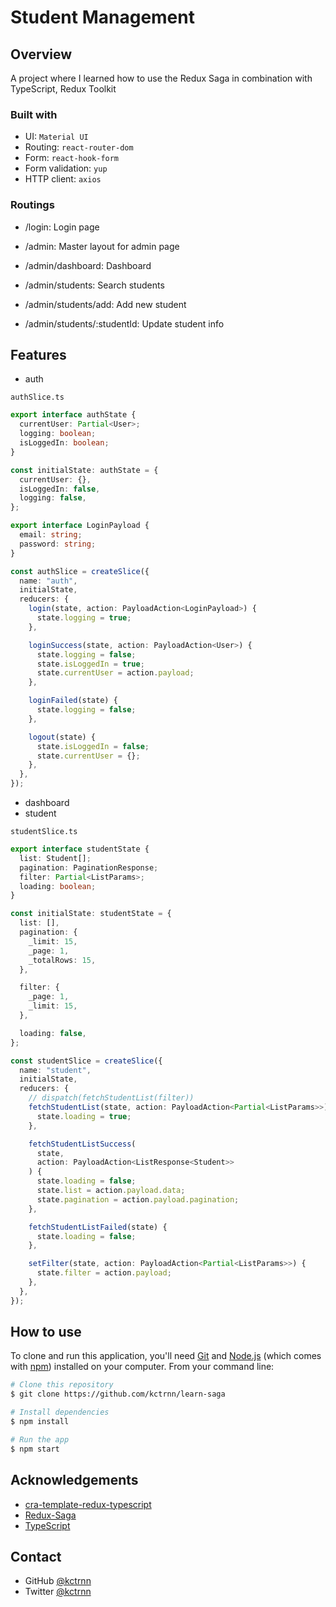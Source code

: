 # Student Management

## Overview

A project where I learned how to use the Redux Saga in combination with TypeScript, Redux Toolkit

### Built with

- UI: `Material UI`
- Routing: `react-router-dom`
- Form: `react-hook-form`
- Form validation: `yup`
- HTTP client: `axios`

### Routings

- /login: Login page
- /admin: Master layout for admin page

- /admin/dashboard: Dashboard
- /admin/students: Search students
- /admin/students/add: Add new student
- /admin/students/:studentId: Update student info

## Features

- auth

`authSlice.ts`

```ts
export interface authState {
  currentUser: Partial<User>;
  logging: boolean;
  isLoggedIn: boolean;
}

const initialState: authState = {
  currentUser: {},
  isLoggedIn: false,
  logging: false,
};

export interface LoginPayload {
  email: string;
  password: string;
}

const authSlice = createSlice({
  name: "auth",
  initialState,
  reducers: {
    login(state, action: PayloadAction<LoginPayload>) {
      state.logging = true;
    },

    loginSuccess(state, action: PayloadAction<User>) {
      state.logging = false;
      state.isLoggedIn = true;
      state.currentUser = action.payload;
    },

    loginFailed(state) {
      state.logging = false;
    },

    logout(state) {
      state.isLoggedIn = false;
      state.currentUser = {};
    },
  },
});
```

- dashboard
- student

`studentSlice.ts`

```ts
export interface studentState {
  list: Student[];
  pagination: PaginationResponse;
  filter: Partial<ListParams>;
  loading: boolean;
}

const initialState: studentState = {
  list: [],
  pagination: {
    _limit: 15,
    _page: 1,
    _totalRows: 15,
  },

  filter: {
    _page: 1,
    _limit: 15,
  },

  loading: false,
};

const studentSlice = createSlice({
  name: "student",
  initialState,
  reducers: {
    // dispatch(fetchStudentList(filter))
    fetchStudentList(state, action: PayloadAction<Partial<ListParams>>) {
      state.loading = true;
    },

    fetchStudentListSuccess(
      state,
      action: PayloadAction<ListResponse<Student>>
    ) {
      state.loading = false;
      state.list = action.payload.data;
      state.pagination = action.payload.pagination;
    },

    fetchStudentListFailed(state) {
      state.loading = false;
    },

    setFilter(state, action: PayloadAction<Partial<ListParams>>) {
      state.filter = action.payload;
    },
  },
});
```

## How to use

To clone and run this application, you'll need [Git](https://git-scm.com) and [Node.js](https://nodejs.org/en/download/) (which comes with [npm](http://npmjs.com)) installed on your computer. From your command line:

```bash
# Clone this repository
$ git clone https://github.com/kctrnn/learn-saga

# Install dependencies
$ npm install

# Run the app
$ npm start
```

## Acknowledgements

- [cra-template-redux-typescript](https://github.com/reduxjs/cra-template-redux-typescript)
- [Redux-Saga](https://redux-saga.js.org/)
- [TypeScript](https://www.typescriptlang.org/)

## Contact

- GitHub [@kctrnn](https://github.com/kctrnn)
- Twitter [@kctrnn](https://twitter.com/kctrnn)
